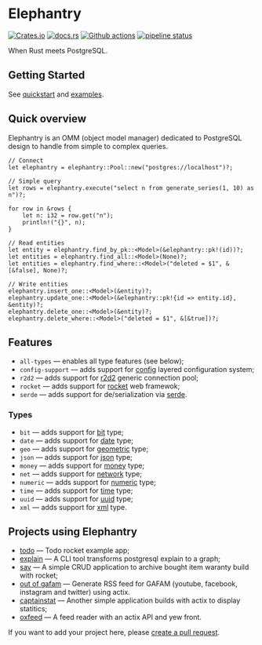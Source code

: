 # Elephantry

[![Crates.io](https://img.shields.io/crates/v/elephantry)](https://crates.io/crates/elephantry)
[![docs.rs](https://img.shields.io/badge/docs-latest-blue.svg)](https://docs.rs/elephantry)
[![Github actions](https://github.com/elephantry/elephantry/workflows/.github/workflows/ci.yml/badge.svg)](https://github.com/elephantry/elephantry/actions?query=workflow%3A.github%2Fworkflows%2Fci.yml)
[![pipeline status](https://gitlab.com/elephantry/elephantry/badges/main/pipeline.svg)](https://gitlab.com/elephantry/elephantry/-/commits/main)

When Rust meets PostgreSQL.

## Getting Started

See [quickstart](https://elephantry.github.io/documentation/quickstart/) and [examples](core/examples).

## Quick overview

Elephantry is an OMM (object model manager) dedicated to PostgreSQL design to
handle from simple to complex queries.

```rust,ignore
// Connect
let elephantry = elephantry::Pool::new("postgres://localhost")?;

// Simple query
let rows = elephantry.execute("select n from generate_series(1, 10) as n")?;

for row in &rows {
    let n: i32 = row.get("n");
    println!("{}", n);
}

// Read entities
let entity = elephantry.find_by_pk::<Model>(&elephantry::pk!(id))?;
let entities = elephantry.find_all::<Model>(None)?;
let entities = elephantry.find_where::<Model>("deleted = $1", &[&false], None)?;

// Write entities
elephantry.insert_one::<Model>(&entity)?;
elephantry.update_one::<Model>(&elephantry::pk!{id => entity.id}, &entity)?;
elephantry.delete_one::<Model>(&entity)?;
elephantry.delete_where::<Model>("deleted = $1", &[&true])?;
```

## Features

- `all-types` — enables all type features (see below);
- `config-support` — adds support for [config](https://crates.io/crates/config)
    layered configuration system;
- `r2d2` — adds support for [r2d2](https://crates.io/crates/r2d2) generic
    connection pool;
- `rocket` — adds support for
    [rocket](https://rocket.rs/v0.4/guide/state/#databases) web framewok;
- `serde` — adds support for de/serialization via [serde](https://serde.rs/).

### Types

- `bit` — adds support for
    [bit](https://www.postgresql.org/docs/current/datatype-bit.html) type;
- `date` — adds support for
    [date](https://www.postgresql.org/docs/current/datatype-datetime.html) type;
- `geo` — adds support for
    [geometric](https://www.postgresql.org/docs/current/datatype-geometric.html)
    type;
- `json` — adds support for
    [json](https://www.postgresql.org/docs/current/datatype-json.html) type;
- `money` — adds support for
    [money](https://www.postgresql.org/docs/current/datatype-money.html) type;
- `net` — adds support for
    [network](https://www.postgresql.org/docs/current/datatype-net-types.html)
    type;
- `numeric` — adds support for
    [numeric](https://www.postgresql.org/docs/current/datatype-numeric.html)
    type;
- `time` — adds support for
    [time](https://www.postgresql.org/docs/current/datatype-datetime.html) type;
- `uuid` — adds support for
    [uuid](https://www.postgresql.org/docs/current/datatype-uuid.html) type;
- `xml` — adds support for
    [xml](https://www.postgresql.org/docs/current/datatype-xml.html) type.


## Projects using Elephantry

- [todo](https://github.com/elephantry/todo) — Todo rocket example app;
- [explain](https://github.com/sanpii/explain) — A CLI tool transforms
    postgresql explain to a graph;
- [sav](https://github.com/sanpii/sav) — A simple CRUD application to archive
    bought item waranty build with rocket;
- [out of gafam](https://github.com/sanpii/out-of-gafam) — Generate RSS feed for
    GAFAM (youtube, facebook, instagram and twitter) using actix.
- [captainstat](https://github.com/sanpii/captainstat) — Another simple
    application builds with actix to display statitics;
- [oxfeed](https://github.com/sanpii/oxfeed) — A feed reader with an actix API
    and yew front.

If you want to add your project here, please [create a pull
request](https://github.com/elephantry/elephantry/pulls).
